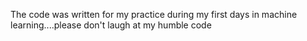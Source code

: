 The code was written for my practice during my first days in machine learning....please don't laugh at my humble code
